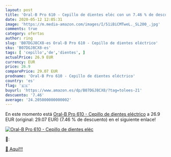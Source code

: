 ```yaml
---
layout: post
title: 'Oral-B Pro 610 - Cepillo de dientes eléc con un 7.46 % de descuento'
date: 2020-05-12 12:05:31
image: 'https://m.media-amazon.com/images/I/51iBiCMTweL._SL200_.jpg'
comments: true
category: ofertas
author: ring
slug: 'B07DGJ8CX8-es Oral-B Pro 610 - Cepillo de dientes eléctrico'
sku: 'B07DGJ8CX8-es'
tags: [ 'cepillo','de','dientes', ]
actualPrice: 26.9 EUR
currency: EUR
price: 26.9
comparePrice: 29.07 EUR
prodname: 'Oral-B Pro 610 - Cepillo de dientes eléctrico'
country: 'es'
flag: '🇪🇸'
buyurl: 'https://www.amazon.es/dp/B07DGJ8CX8/?tag=tolees-21'
descuento: '7.46'
average: '24.205000000000002'
---
```


En este momento está [Oral-B Pro 610 - Cepillo de dientes eléctrico](https://www.amazon.es/dp/B07DGJ8CX8/?tag=tolees-21) a 26.9 EUR (original: 29.07 EUR) (7.46 %  de descuento) en el siguiente enlace!

[![Oral-B Pro 610 - Cepillo de dientes eléc](https://m.media-amazon.com/images/I/51iBiCMTweL._SL200_.jpg)](https://www.amazon.es/dp/B07DGJ8CX8/?tag=tolees-21)

🔎:


[🛒 Aquí!!!](https://www.amazon.es/dp/B07DGJ8CX8/?tag=tolees-21)
